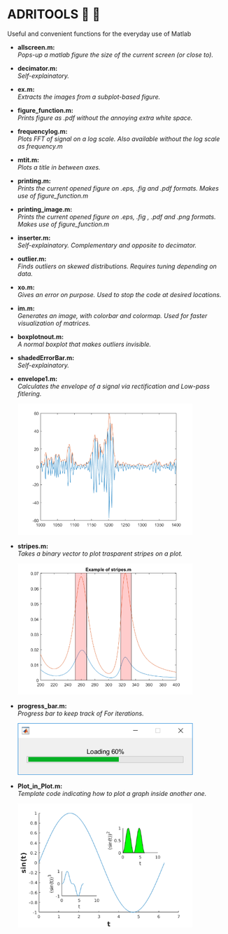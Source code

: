 # ADRITOOLS  :wrench: :hammer: 
Useful and convenient functions for the everyday use of Matlab

* **allscreen.m:**  
*Pops-up a matlab figure the size of the current screen (or close to).* 

* **decimator.m:**  
*Self-explainatory.* 

* **ex.m:**  
*Extracts the images from a subplot-based figure.* 

* **figure_function.m:**  
*Prints figure as .pdf without the annoying extra white space.*

* **frequencylog.m:**  
*Plots FFT of signal on a log scale. Also available without the log scale as frequency.m*

* **mtit.m:**  
*Plots a title in between axes.* 

* **printing.m:**  
*Prints the current opened figure on .eps, .fig and .pdf formats. Makes use of figure_function.m* 

* **printing_image.m:**  
*Prints the current opened figure on .eps, .fig , .pdf and .png formats. Makes use of figure_function.m* 

* **inserter.m:**  
*Self-explainatory. Complementary and opposite to decimator.* 

* **outlier.m:**  
*Finds outliers on skewed distributions. Requires tuning depending on data.*

* **xo.m:**  
*Gives an error on purpose. Used to stop the code at desired locations.* 

* **im.m:**  
*Generates an image, with colorbar and colormap. Used for faster visualization of matrices.* 

* **boxplotnout.m:**  
*A normal boxplot that makes outliers invisible.* 

* **shadedErrorBar.m:**  
*Self-explainatory.* 

* **envelope1.m:**  
*Calculates the envelope of a signal via rectification and Low-pass fitlering.* 

    <img src="env.png" width="400">

* **stripes.m:**  
*Takes a binary vector to plot trasparent stripes on a plot.* 

    <img src="stripes.png" width="400">

* **progress_bar.m:**  
*Progress bar to keep track of For iterations.*

    <img src="progress_bar.PNG" width="400">

* **Plot_in_Plot.m:**  
*Template code indicating how to plot a graph inside another one.* 

    <img src="plotinplot.png" width="400">
